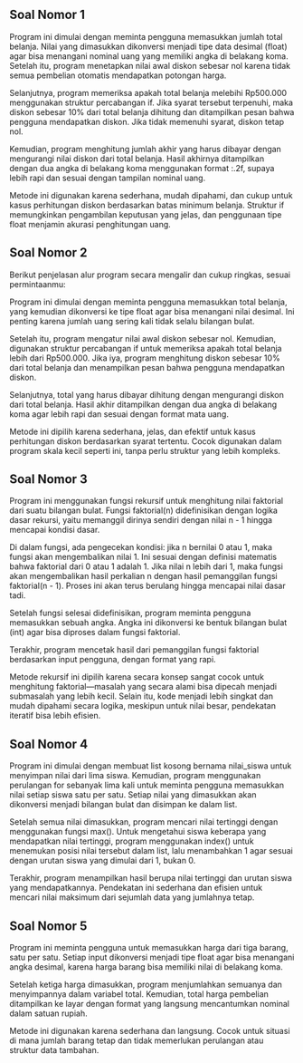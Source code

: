 ## Soal Nomor 1
Program ini dimulai dengan meminta pengguna memasukkan jumlah total belanja. Nilai yang dimasukkan dikonversi menjadi tipe data desimal (float) agar bisa menangani nominal uang yang memiliki angka di belakang koma. Setelah itu, program menetapkan nilai awal diskon sebesar nol karena tidak semua pembelian otomatis mendapatkan potongan harga.

Selanjutnya, program memeriksa apakah total belanja melebihi Rp500.000 menggunakan struktur percabangan if. Jika syarat tersebut terpenuhi, maka diskon sebesar 10% dari total belanja dihitung dan ditampilkan pesan bahwa pengguna mendapatkan diskon. Jika tidak memenuhi syarat, diskon tetap nol.

Kemudian, program menghitung jumlah akhir yang harus dibayar dengan mengurangi nilai diskon dari total belanja. Hasil akhirnya ditampilkan dengan dua angka di belakang koma menggunakan format :.2f, supaya lebih rapi dan sesuai dengan tampilan nominal uang.

Metode ini digunakan karena sederhana, mudah dipahami, dan cukup untuk kasus perhitungan diskon berdasarkan batas minimum belanja. Struktur if memungkinkan pengambilan keputusan yang jelas, dan penggunaan tipe float menjamin akurasi penghitungan uang.


## Soal Nomor 2
Berikut penjelasan alur program secara mengalir dan cukup ringkas, sesuai permintaanmu:

Program ini dimulai dengan meminta pengguna memasukkan total belanja, yang kemudian dikonversi ke tipe float agar bisa menangani nilai desimal. Ini penting karena jumlah uang sering kali tidak selalu bilangan bulat.

Setelah itu, program mengatur nilai awal diskon sebesar nol. Kemudian, digunakan struktur percabangan if untuk memeriksa apakah total belanja lebih dari Rp500.000. Jika iya, program menghitung diskon sebesar 10% dari total belanja dan menampilkan pesan bahwa pengguna mendapatkan diskon.

Selanjutnya, total yang harus dibayar dihitung dengan mengurangi diskon dari total belanja. Hasil akhir ditampilkan dengan dua angka di belakang koma agar lebih rapi dan sesuai dengan format mata uang.

Metode ini dipilih karena sederhana, jelas, dan efektif untuk kasus perhitungan diskon berdasarkan syarat tertentu. Cocok digunakan dalam program skala kecil seperti ini, tanpa perlu struktur yang lebih kompleks.

## Soal Nomor 3

Program ini menggunakan fungsi rekursif untuk menghitung nilai faktorial dari suatu bilangan bulat. Fungsi faktorial(n) didefinisikan dengan logika dasar rekursi, yaitu memanggil dirinya sendiri dengan nilai n - 1 hingga mencapai kondisi dasar.

Di dalam fungsi, ada pengecekan kondisi: jika n bernilai 0 atau 1, maka fungsi akan mengembalikan nilai 1. Ini sesuai dengan definisi matematis bahwa faktorial dari 0 atau 1 adalah 1. Jika nilai n lebih dari 1, maka fungsi akan mengembalikan hasil perkalian n dengan hasil pemanggilan fungsi faktorial(n - 1). Proses ini akan terus berulang hingga mencapai nilai dasar tadi.

Setelah fungsi selesai didefinisikan, program meminta pengguna memasukkan sebuah angka. Angka ini dikonversi ke bentuk bilangan bulat (int) agar bisa diproses dalam fungsi faktorial.

Terakhir, program mencetak hasil dari pemanggilan fungsi faktorial berdasarkan input pengguna, dengan format yang rapi.

Metode rekursif ini dipilih karena secara konsep sangat cocok untuk menghitung faktorial—masalah yang secara alami bisa dipecah menjadi submasalah yang lebih kecil. Selain itu, kode menjadi lebih singkat dan mudah dipahami secara logika, meskipun untuk nilai besar, pendekatan iteratif bisa lebih efisien.

##  Soal Nomor 4

Program ini dimulai dengan membuat list kosong bernama nilai_siswa untuk menyimpan nilai dari lima siswa. Kemudian, program menggunakan perulangan for sebanyak lima kali untuk meminta pengguna memasukkan nilai setiap siswa satu per satu. Setiap nilai yang dimasukkan akan dikonversi menjadi bilangan bulat dan disimpan ke dalam list.

Setelah semua nilai dimasukkan, program mencari nilai tertinggi dengan menggunakan fungsi max(). Untuk mengetahui siswa keberapa yang mendapatkan nilai tertinggi, program menggunakan index() untuk menemukan posisi nilai tersebut dalam list, lalu menambahkan 1 agar sesuai dengan urutan siswa yang dimulai dari 1, bukan 0.

Terakhir, program menampilkan hasil berupa nilai tertinggi dan urutan siswa yang mendapatkannya. Pendekatan ini sederhana dan efisien untuk mencari nilai maksimum dari sejumlah data yang jumlahnya tetap.

## Soal Nomor 5

Program ini meminta pengguna untuk memasukkan harga dari tiga barang, satu per satu. Setiap input dikonversi menjadi tipe float agar bisa menangani angka desimal, karena harga barang bisa memiliki nilai di belakang koma.

Setelah ketiga harga dimasukkan, program menjumlahkan semuanya dan menyimpannya dalam variabel total. Kemudian, total harga pembelian ditampilkan ke layar dengan format yang langsung mencantumkan nominal dalam satuan rupiah.

Metode ini digunakan karena sederhana dan langsung. Cocok untuk situasi di mana jumlah barang tetap dan tidak memerlukan perulangan atau struktur data tambahan.
